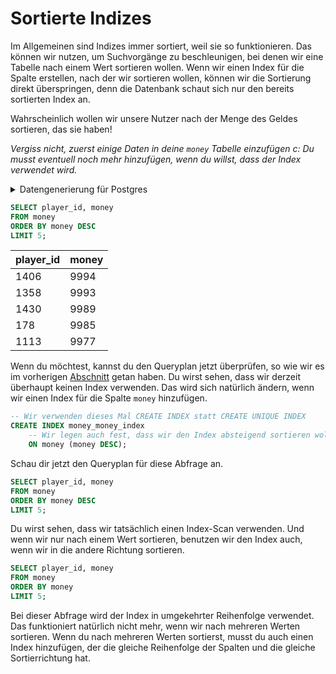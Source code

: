 # Sortierte Indizes

Im Allgemeinen sind Indizes immer sortiert, weil sie so funktionieren.
Das können wir nutzen, um Suchvorgänge zu beschleunigen, bei denen wir eine Tabelle nach einem Wert sortieren wollen.
Wenn wir einen Index für die Spalte erstellen, nach der wir sortieren wollen, können wir die Sortierung direkt überspringen, denn die Datenbank schaut sich nur den bereits sortierten Index an.

Wahrscheinlich wollen wir unsere Nutzer nach der Menge des Geldes sortieren, das sie haben!

*Vergiss nicht, zuerst einige Daten in deine `money` Tabelle einzufügen c: Du musst eventuell noch mehr hinzufügen, wenn du willst, dass der Index verwendet wird.*

<Details>
<summary>Datengenerierung für Postgres</summary>

```sql
-- Tabelle löschen
DELETE
FROM money;

-- Wir müssen weitere Werte generieren, um die Verwendung des Index zu erzwingen
INSERT INTO player(player_name) (SELECT 'player_name' FROM GENERATE_SERIES(1, 1500));

-- Generiere einige zufällige money-Werte
INSERT INTO money (SELECT id, ROUND(RANDOM() * 10000) FROM player);
```

</details>

```sql
SELECT player_id, money
FROM money
ORDER BY money DESC
LIMIT 5;
```

| player_id | money |
|:----------|:------|
| 1406      | 9994  |
| 1358      | 9993  |
| 1430      | 9989  |
| 178       | 9985  |
| 1113      | 9977  |

Wenn du möchtest, kannst du den Queryplan jetzt überprüfen, so wie wir es im vorherigen [Abschnitt](../query_planer.md) getan haben. 
Du wirst sehen, dass wir derzeit überhaupt keinen Index verwenden.
Das wird sich natürlich ändern, wenn wir einen Index für die Spalte `money` hinzufügen.

```sql
-- Wir verwenden dieses Mal CREATE INDEX statt CREATE UNIQUE INDEX
CREATE INDEX money_money_index
    -- Wir legen auch fest, dass wir den Index absteigend sortieren wollen. Die Standardeinstellung ist aufsteigend.
    ON money (money DESC);
```

Schau dir jetzt den Queryplan für diese Abfrage an.

```sql
SELECT player_id, money
FROM money
ORDER BY money DESC
LIMIT 5;
```

Du wirst sehen, dass wir tatsächlich einen Index-Scan verwenden.
Und wenn wir nur nach einem Wert sortieren, benutzen wir den Index auch, wenn wir in die andere Richtung sortieren.

```sql
SELECT player_id, money
FROM money
ORDER BY money
LIMIT 5;
```

Bei dieser Abfrage wird der Index in umgekehrter Reihenfolge verwendet.
Das funktioniert natürlich nicht mehr, wenn wir nach mehreren Werten sortieren.
Wenn du nach mehreren Werten sortierst, musst du auch einen Index hinzufügen, der die gleiche Reihenfolge der Spalten und die gleiche Sortierrichtung hat.

